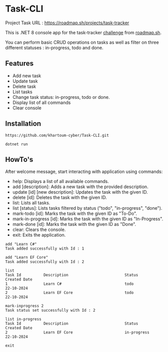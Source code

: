 # Task-CLI

Project Task URL : https://roadmap.sh/projects/task-tracker

This is .NET 8 console app for the task-tracker [challenge](https://roadmap.sh/projects/task-tracker) from [roadmap.sh](https://roadmap.sh/).

You can perform basic CRUD operations on tasks as well as filter on three different statuses : in-progress, todo and done.

## Features

+ Add new task
+ Update task
+ Delete task
+ List tasks
+ Change task status: in-progress, todo or done.
+ Display list of all commands
+ Clear console

## Installation
```
https://github.com/khartoum-cyber/Task-CLI.git
```
```
dotnet run
```

## HowTo's

After welcome message, start interacting with application using commands:

+ help: Displays a list of all available commands.
+ add [description]: Adds a new task with the provided description.
+ update [id] [new description]: Updates the task with the given ID.
+ delete [id]: Deletes the task with the given ID.
+ list: Lists all tasks.
+ list [status]: Lists tasks filtered by status ("todo", "in-progress", "done").
+ mark-todo [id]: Marks the task with the given ID as "To-Do".
+ mark-in-progress [id]: Marks the task with the given ID as "In-Progress".
+ mark-done [id]: Marks the task with the given ID as "Done".
+ clear: Clears the console.
+ exit: Exits the application.

```
add "Learn C#"
Task added successfully with Id : 1

add "Learn EF Core"
Task added successfully with Id : 2

list
Task Id          Description                         Status          Created Date    
1                Learn C#                            todo            22-10-2024
2                Learn EF Core                       todo            22-10-2024

mark-inprogress 2
Task status set successfully with Id : 2

list in-progress
Task Id          Description                         Status          Created Date   
2                Learn EF Core                       in-progress     22-10-2024

exit
```
